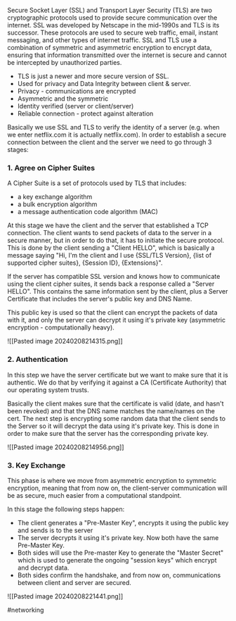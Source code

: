 Secure Socket Layer (SSL) and Transport Layer Security (TLS) are two cryptographic protocols used to provide secure communication over the internet. SSL was developed by Netscape in the mid-1990s and TLS is its successor. These protocols are used to secure web traffic, email, instant messaging, and other types of internet traffic. SSL and TLS use a combination of symmetric and asymmetric encryption to encrypt data, ensuring that information transmitted over the internet is secure and cannot be intercepted by unauthorized parties.

- TLS is just a newer and more secure version of SSL. 
- Used for privacy and Data Integrity between client & server.
- Privacy - communications are encrypted
- Asymmetric and the symmetric
- Identity verified (server or client/server)
- Reliable connection - protect against alteration

Basically we use SSL and TLS to verify the identity of a server (e.g. when we enter netflix.com it is actually netflix.com). In order to establish a secure connection between the client and the server we need to go through 3 stages:
### 1.  Agree on Cipher Suites

A Cipher Suite is a set of protocols used by TLS that includes:
- a key exchange algorithm
- a bulk encryption algorithm
- a message authentication code algorithm (MAC)

At this stage we have the client and the server that established a TCP connection. The client wants to send packets of data to the server in a secure manner, but in order to do that, it has to initiate the secure protocol. This is done by the client sending a "Client HELLO", which is basically a message saying "Hi, I'm the client and I use {SSL/TLS Version}, {list of supported cipher suites}, {Session ID}, {Extensions}". 

If the server has compatible SSL version and knows how to communicate using the client cipher suites, it sends back a response called a "Server HELLO". This contains the same information sent by the client, plus a Server Certificate that includes the server's public key and DNS Name.

This public key is used so that the client can encrypt the packets of data with it, and only the server can decrypt it using it's private key (asymmetric encryption - computationally heavy).

![[Pasted image 20240208214315.png]]

### 2. Authentication

In this step we have the server certificate but we want to make sure that it is authentic. We do that by verifying it against a CA (Certificate Authority) that our operating system trusts.

Basically the client makes sure that the certificate is valid (date, and hasn't been revoked) and that the DNS name matches the name/names on the cert. The next step is encrypting some random data that the client sends to the Server so it will decrypt the data using it's private key. This is done in order to make sure that the server has the corresponding private key.

![[Pasted image 20240208214956.png]]

### 3. Key Exchange

This phase is where we move from asymmetric encryption to symmetric encryption, meaning that from now on, the client-server communication will be as secure, much easier from a computational standpoint.

In this stage the following steps happen:
- The client generates a "Pre-Master Key", encrypts it using the public key and sends is to the server
- The server decrypts it using it's private key. Now both have the same Pre-Master Key.
- Both sides will use the Pre-master Key to generate the "Master Secret" which is used to generate the ongoing "session keys" which encrypt and decrypt data.
- Both sides confirm the handshake, and from now on, communications between client and server are secured.

![[Pasted image 20240208221441.png]]


#networking 

